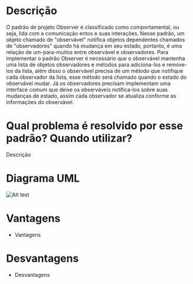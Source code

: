 # Descrição

O padrão de projeto Observer é classificado como comportamental, ou seja, lida com a comunicação entos e suas interações. Nesse padrão, um objeto chamado de "observável" notifica objetos dependentes chamados de "observadores" quando há mudança em seu estado, portanto, é uma relação de um-para-muitos entre observável e observadores. Para implementar o padrão Observer é necessário que o observável mantenha uma lista de objetos observadores e métodos para adiciona-los e remove-los da lista, além disso o observável precisa de um método que notifique cada observador da lista, esse método será chamado quando o estado do observável mudar. Já os observadores precisam implementam uma interface comum que deixe os observáveis notifica-los sobre suas mudanças de estado, assim cada observador se atualiza conforme as informações do observável.

# Qual problema é resolvido por esse padrão? Quando utilizar?

Descrição

# Diagrama UML

![Alt text](https://purr.objects-us-east-1.dream.io/i/img_20140920_145408.jpg "a title")

# Vantagens

- Vantagens

# Desvantagens

- Desvantagens
